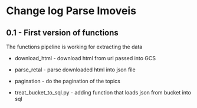 # Change log Parse Imoveis

## 0.1 - First version of functions

The functions pipeline is working for extracting the data
* download_html - download html from url passed into GCS
* parse_retal - parse downloaded html into json file
* pagination - do the pagination of the topics


* treat_bucket_to_sql.py - adding function that loads json from bucket into sql